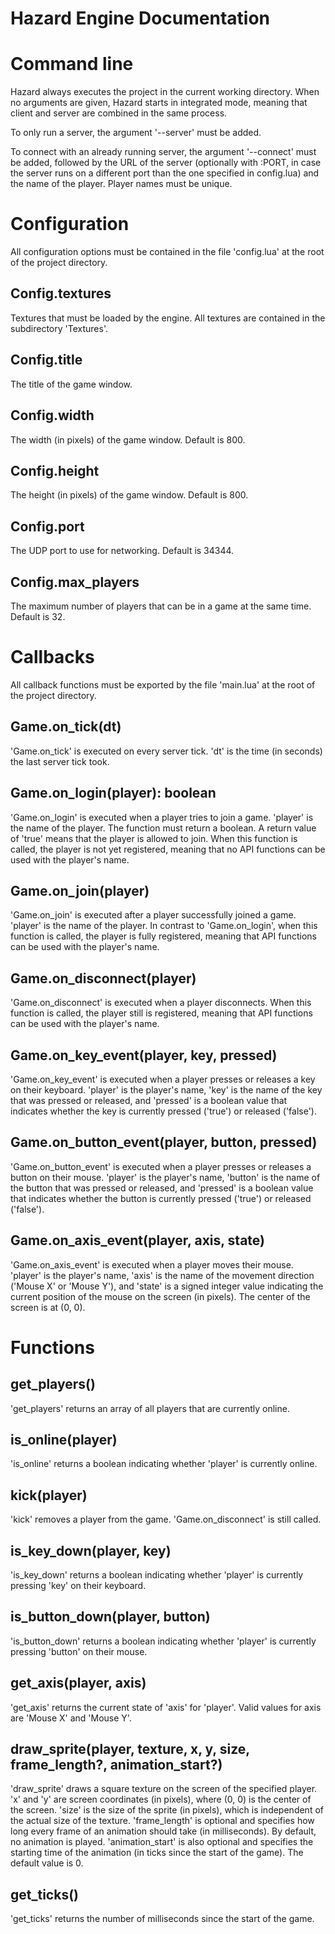 # Hazard Engine Documentation

# Command line
Hazard always executes the project in the current working directory.
When no arguments are given, Hazard starts in integrated mode, meaning that client and server are
combined in the same process.

To only run a server, the argument '--server' must be added.

To connect with an already running server, the argument '--connect' must be added, followed by the
URL of the server (optionally with :PORT, in case the server runs on a different port than the one
specified in config.lua) and the name of the player. Player names must be unique.

# Configuration
All configuration options must be contained in the file 'config.lua' at the root of the project
directory.

## Config.textures
Textures that must be loaded by the engine. All textures are contained in the subdirectory
'Textures'.
## Config.title
The title of the game window.
## Config.width
The width (in pixels) of the game window. Default is 800.
## Config.height
The height (in pixels) of the game window. Default is 800.
## Config.port
The UDP port to use for networking. Default is 34344.
## Config.max_players
The maximum number of players that can be in a game at the same time. Default is 32.

# Callbacks
All callback functions must be exported by the file 'main.lua' at the root of the project
directory.

## Game.on_tick(dt)
'Game.on_tick' is executed on every server tick. 'dt' is the time (in seconds) the last server tick
took.
## Game.on_login(player): boolean
'Game.on_login' is executed when a player tries to join a game. 'player' is the name of the player.
The function must return a boolean. A return value of 'true' means that the player is allowed to
join. When this function is called, the player is not yet registered, meaning that no API functions
can be used with the player's name.
## Game.on_join(player)
'Game.on_join' is executed after a player successfully joined a game. 'player' is the name of the
player. In contrast to 'Game.on_login', when this function is called, the player is fully
registered, meaning that API functions can be used with the player's name.
## Game.on_disconnect(player)
'Game.on_disconnect' is executed when a player disconnects. When this function is called, the
player still is registered, meaning that API functions can be used with the player's name.
## Game.on_key_event(player, key, pressed)
'Game.on_key_event' is executed when a player presses or releases a key on their keyboard. 'player'
is the player's name, 'key' is the name of the key that was pressed or released, and 'pressed' is a
boolean value that indicates whether the key is currently pressed ('true') or released ('false').
## Game.on_button_event(player, button, pressed)
'Game.on_button_event' is executed when a player presses or releases a button on their mouse.
'player' is the player's name, 'button' is the name of the button that was pressed or released, and
'pressed' is a boolean value that indicates whether the button is currently pressed ('true') or
released ('false').
## Game.on_axis_event(player, axis, state)
'Game.on_axis_event' is executed when a player moves their mouse. 'player' is the player's name,
'axis' is the name of the movement direction ('Mouse X' or 'Mouse Y'), and 'state' is a signed
integer value indicating the current position of the mouse on the screen (in pixels). The center of
the screen is at (0, 0).

# Functions
## get_players()
'get_players' returns an array of all players that are currently online.
## is_online(player)
'is_online' returns a boolean indicating whether 'player' is currently online.
## kick(player)
'kick' removes a player from the game. 'Game.on_disconnect' is still called.
## is_key_down(player, key)
'is_key_down' returns a boolean indicating whether 'player' is currently pressing 'key' on their
keyboard.
## is_button_down(player, button)
'is_button_down' returns a boolean indicating whether 'player' is currently pressing 'button' on
their mouse.
## get_axis(player, axis)
'get_axis' returns the current state of 'axis' for 'player'. Valid values for axis are 'Mouse X'
and 'Mouse Y'.
## draw_sprite(player, texture, x, y, size, frame_length?, animation_start?)
'draw_sprite' draws a square texture on the screen of the specified player. 'x' and 'y' are screen
coordinates (in pixels), where (0, 0) is the center of the screen. 'size' is the size of the
sprite (in pixels), which is independent of the actual size of the texture. 'frame_length' is
optional and specifies how long every frame of an animation should take (in milliseconds). By
default, no animation is played. 'animation_start' is also optional and specifies the starting
time of the animation (in ticks since the start of the game). The default value is 0.
## get_ticks()
'get_ticks' returns the number of milliseconds since the start of the game.
